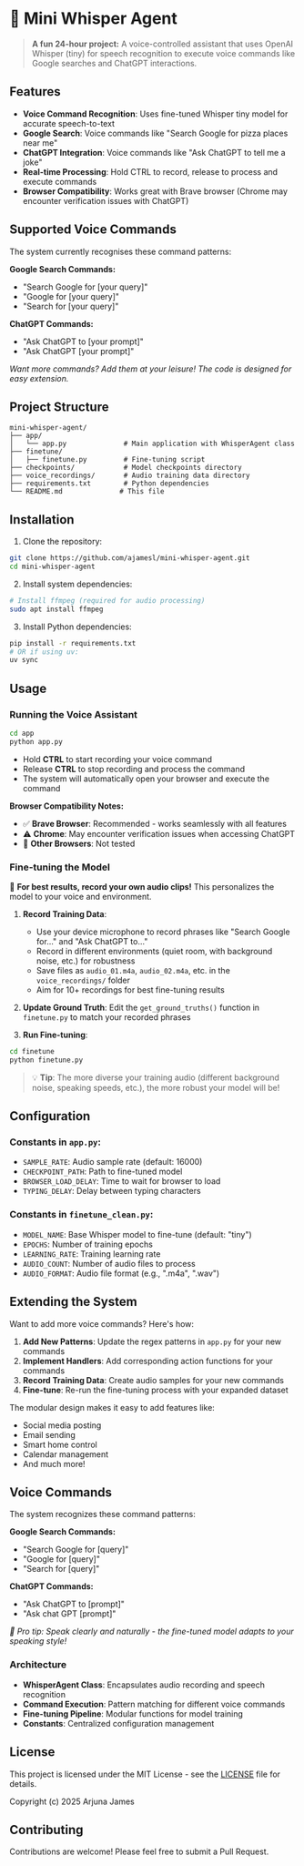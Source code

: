 # 🤖 Mini Whisper Agent

> **A fun 24-hour project:** A voice-controlled assistant that uses OpenAI Whisper (tiny) for speech recognition to execute voice commands like Google searches and ChatGPT interactions.

## Features

- **Voice Command Recognition**: Uses fine-tuned Whisper tiny model for accurate speech-to-text
- **Google Search**: Voice commands like "Search Google for pizza places near me" 
- **ChatGPT Integration**: Voice commands like "Ask ChatGPT to tell me a joke"
- **Real-time Processing**: Hold CTRL to record, release to process and execute commands
- **Browser Compatibility**: Works great with Brave browser (Chrome may encounter verification issues with ChatGPT)

## Supported Voice Commands

The system currently recognises these command patterns:

**Google Search Commands:**
- "Search Google for [your query]"
- "Google for [your query]" 
- "Search for [your query]"

**ChatGPT Commands:**
- "Ask ChatGPT to [your prompt]"
- "Ask ChatGPT [your prompt]"

*Want more commands? Add them at your leisure! The code is designed for easy extension.*

## Project Structure

```
mini-whisper-agent/
├── app/
│   └── app.py              # Main application with WhisperAgent class
├── finetune/
│   ├── finetune.py         # Fine-tuning script
├── checkpoints/            # Model checkpoints directory
├── voice_recordings/       # Audio training data directory
├── requirements.txt        # Python dependencies
└── README.md              # This file
```

## Installation

1. Clone the repository:
```bash
git clone https://github.com/ajamesl/mini-whisper-agent.git
cd mini-whisper-agent
```

2. Install system dependencies:
```bash
# Install ffmpeg (required for audio processing)
sudo apt install ffmpeg
```

3. Install Python dependencies:
```bash
pip install -r requirements.txt
# OR if using uv:
uv sync
```

## Usage

### Running the Voice Assistant

```bash
cd app
python app.py
```

- Hold **CTRL** to start recording your voice command
- Release **CTRL** to stop recording and process the command
- The system will automatically open your browser and execute the command

**Browser Compatibility Notes:**
- ✅ **Brave Browser**: Recommended - works seamlessly with all features
- ⚠️ **Chrome**: May encounter verification issues when accessing ChatGPT
- 🔧 **Other Browsers**: Not tested

### Fine-tuning the Model

🎤 **For best results, record your own audio clips!** This personalizes the model to your voice and environment.

1. **Record Training Data**: 
   - Use your device microphone to record phrases like "Search Google for..." and "Ask ChatGPT to..."
   - Record in different environments (quiet room, with background noise, etc.) for robustness
   - Save files as `audio_01.m4a`, `audio_02.m4a`, etc. in the `voice_recordings/` folder
   - Aim for 10+ recordings for best fine-tuning results

2. **Update Ground Truth**: Edit the `get_ground_truths()` function in `finetune.py` to match your recorded phrases

3. **Run Fine-tuning**:
```bash
cd finetune
python finetune.py
```

> 💡 **Tip**: The more diverse your training audio (different background noise, speaking speeds, etc.), the more robust your model will be!

## Configuration

### Constants in `app.py`:
- `SAMPLE_RATE`: Audio sample rate (default: 16000)
- `CHECKPOINT_PATH`: Path to fine-tuned model
- `BROWSER_LOAD_DELAY`: Time to wait for browser to load
- `TYPING_DELAY`: Delay between typing characters

### Constants in `finetune_clean.py`:
- `MODEL_NAME`: Base Whisper model to fine-tune (default: "tiny")
- `EPOCHS`: Number of training epochs
- `LEARNING_RATE`: Training learning rate
- `AUDIO_COUNT`: Number of audio files to process
- `AUDIO_FORMAT`: Audio file format (e.g., ".m4a", ".wav")

## Extending the System

Want to add more voice commands? Here's how:

1. **Add New Patterns**: Update the regex patterns in `app.py` for your new commands
2. **Implement Handlers**: Add corresponding action functions for your commands  
3. **Record Training Data**: Create audio samples for your new commands
4. **Fine-tune**: Re-run the fine-tuning process with your expanded dataset

The modular design makes it easy to add features like:
- Social media posting
- Email sending  
- Smart home control
- Calendar management
- And much more!

## Voice Commands

The system recognizes these command patterns:

**Google Search Commands:**
- "Search Google for [query]"
- "Google for [query]" 
- "Search for [query]"

**ChatGPT Commands:**
- "Ask ChatGPT to [prompt]"
- "Ask chat GPT [prompt]"

*🎯 Pro tip: Speak clearly and naturally - the fine-tuned model adapts to your speaking style!*


### Architecture

- **WhisperAgent Class**: Encapsulates audio recording and speech recognition
- **Command Execution**: Pattern matching for different voice commands
- **Fine-tuning Pipeline**: Modular functions for model training
- **Constants**: Centralized configuration management

## License

This project is licensed under the MIT License - see the [LICENSE](LICENSE) file for details.

Copyright (c) 2025 Arjuna James

## Contributing

Contributions are welcome! Please feel free to submit a Pull Request.
